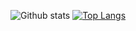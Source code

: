 ![Github stats](https://github-readme-stats.vercel.app/api?username=kvirund&hide=stars,prs,issues,contribs)
[![Top Langs](https://github-readme-stats.vercel.app/api/top-langs/?username=kvirund&layout=compact)](https://github.com/kvirund/github-readme-stats)
<!--
**kvirund/kvirund** is a ✨ _special_ ✨ repository because its `README.md` (this file) appears on your GitHub profile.

Here are some ideas to get you started:

- 🔭 I’m currently working on ...
- 🌱 I’m currently learning ...
- 👯 I’m looking to collaborate on ...
- 🤔 I’m looking for help with ...
- 💬 Ask me about ...
- 📫 How to reach me: ...
- 😄 Pronouns: ...
- ⚡ Fun fact: ...
-->
